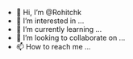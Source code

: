- 👋 Hi, I’m @Rohitchk
- 👀 I’m interested in ...
- 🌱 I’m currently learning ...
- 💞️ I’m looking to collaborate on ...
- 📫 How to reach me ...

<!---
Rohitchk/Rohitchk is a ✨ special ✨ repository because its `README.md` (this file) appears on your GitHub profile.
You can click the Preview link to take a look at your changes.
--->
